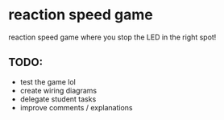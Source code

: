 # reaction speed game
reaction speed game where you stop the LED in the right spot!

## TODO:
* test the game lol
* create wiring diagrams
* delegate student tasks
* improve comments / explanations
